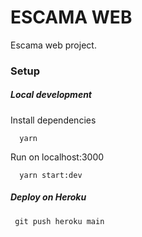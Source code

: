# ESCAMA WEB

Escama web project.

### Setup

##### Local development

Install dependencies

```
  yarn
```

Run on localhost:3000

```
  yarn start:dev
```

##### Deploy on Heroku

```
 git push heroku main
```
